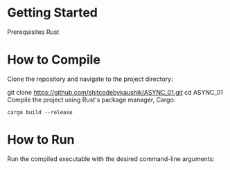 # Getting Started
Prerequisites
Rust
# How to Compile
Clone the repository and navigate to the project directory:

git clone https://github.com/shitcodebykaushik/ASYNC_01.git
cd ASYNC_01
Compile the project using Rust's package manager, Cargo:

```cargo build --release```
# How to Run
Run the compiled executable with the desired command-line arguments:
